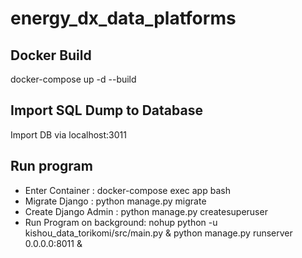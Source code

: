 # energy_dx_data_platforms

## Docker Build
docker-compose up -d --build

## Import SQL Dump to Database
Import DB via localhost:3011

## Run program
- Enter Container : docker-compose exec app bash
- Migrate Django : python manage.py migrate
- Create Django Admin : python manage.py createsuperuser
- Run Program on background: nohup python -u kishou_data_torikomi/src/main.py & python manage.py runserver 0.0.0.0:8011 &
